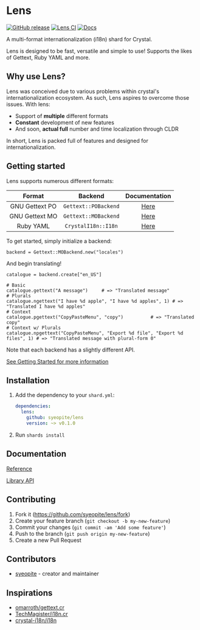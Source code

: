 # Lens
[![GitHub release](https://img.shields.io/github/release/syeopite/lens.svg)](https://github.com/syeopite/lens/releases) [![Lens CI](https://github.com/syeopite/lens/actions/workflows/ci.yml/badge.svg)](https://github.com/syeopite/lens/actions/workflows/ci.yml) [![Docs](https://img.shields.io/badge/docs-available-brightgreen.svg)](https://syeopite.github.io/lens/)

A multi-format internationalization (i18n) shard for Crystal.

Lens is designed to be fast, versatile and simple to use! Supports the likes of Gettext, Ruby YAML and more.


## Why use Lens?
Lens was conceived due to various problems within crystal's internationalization ecosystem. As such, Lens aspires to overcome those issues. With lens:

* Support of **multiple** different formats
* **Constant** development of new features
* And soon, **actual full** number and time localization through CLDR

In short, Lens is packed full of features and designed for internationalization.


## Getting started 

Lens supports numerous different formats:

| Format | Backend|  Documentation |
|:--------:|:--------:|:----------------:|
| GNU Gettext PO | `Gettext::POBackend` | [Here](https://syeopite.github.io/lens/formats/gnu-gettext)
| GNU Gettext MO | `Gettext::MOBackend` | [Here](https://syeopite.github.io/lens/formats/gnu-gettext)
| Ruby YAML | `CrystalI18n::I18n` | [Here](https://syeopite.github.io/lens/formats/ruby-yaml)

To get started, simply initialize a backend: 
```crystal
backend = Gettext::MOBackend.new("locales")
```

And begin translating!
```crystal
catalogue = backend.create["en_US"]

# Basic
catalogue.gettext("A message")     # => "Translated message"
# Plurals
catalogue.ngettext("I have %d apple", "I have %d apples", 1) # => "Translated I have %d apples"
# Context
catalogue.pgettext("CopyPasteMenu", "copy")          # => "Translated copy"
# Context w/ Plurals
catalogue.npgettext("CopyPasteMenu", "Export %d file", "Export %d files", 1) # => "Translated message with plural-form 0"
```

Note that each backend has a slightly different API.

[See Getting Started for more information](https://syeopite.github.io/lens/formats/getting-started)


## Installation
1. Add the dependency to your `shard.yml`:

   ```yaml
   dependencies:
     lens:
       github: syeopite/lens
       version: ~> v0.1.0
   ```

2. Run `shards install`

## Documentation
[Reference](https://syeopite.github.io/lens/)

[Library API](https://syeopite.github.io/lens/api/)


## Contributing

1. Fork it (<https://github.com/syeopite/lens/fork>)
2. Create your feature branch (`git checkout -b my-new-feature`)
3. Commit your changes (`git commit -am 'Add some feature'`)
4. Push to the branch (`git push origin my-new-feature`)
5. Create a new Pull Request

## Contributors

- [syeopite](https://github.com/syeopite) - creator and maintainer

## Inspirations
* [omarroth/gettext.cr](https://github.com/omarroth/gettext.cr)
* [TechMagister/i18n.cr](https://github.com/TechMagister/i18n.cr)
* [crystal-i18n/i18n](https://github.com/crystal-i18n/i18n)
